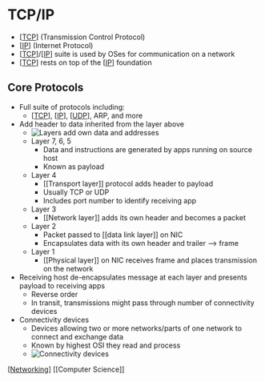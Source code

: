 # TCP/IP

- [[TCP]] (Transmission Control Protocol)
- [[IP]] (Internet Protocol)
- [[TCP]]/[[IP]] suite is used by OSes for communication on a network
- [[TCP]] rests on top of the [[IP]] foundation

## Core Protocols

- Full suite of protocols including:
  - [[TCP]], [[IP]], [[UDP]], ARP, and more
- Add header to data inherited from the layer above
  - ![Layers add own data and addresses](/assets/second-brain/2020-09-29-17-08-15.png)
  - Layer 7, 6, 5
    - Data and instructions are generated by apps running on source host
    - Known as payload
  - Layer 4
    - [[Transport layer]] protocol adds header to payload
    - Usually TCP or UDP
    - Includes port number to identify receiving app
  - Layer 3
    - [[Network layer]] adds its own header and becomes a packet
  - Layer 2
    - Packet passed to [[data link layer]] on NIC
    - Encapsulates data with its own header and trailer --> frame
  - Layer 1
    - [[Physical layer]] on NIC receives frame and places transmission on the network
- Receiving host de-encapsulates message at each layer and presents payload to receiving apps
  - Reverse order
  - In transit, transmissions might pass through number of connectivity devices
- Connectivity devices
  - Devices allowing two or more networks/parts of one network to connect and exchange data
  - Known by highest OSI they read and process
  - ![Connectivity devices](/assets/second-brain/2020-09-29-17-12-35.png)

[[Networking]] [[Computer Science]]

[//begin]: # "Autogenerated link references for markdown compatibility"
[tcp]: tcp "TCP (Transmission Control Protocol)"
[ip]: ip "IP (Internet Protocol)"
[udp]: udp "UDP (User Datagram Protocol)"
[transport-layer]: transport-layer "Transport Layer (Layer 4)"
[network-layer]: network-layer "Network Layer (Layer 3)"
[data-link-layer]: data-link-layer "Data Link Layer (Layer 2)"
[physical-layer]: physical-layer "Physical Layer (Layer 1)"
[networking]: networking "Networking"
[computer-science]: computer-science "Computer Science"
[//end]: # "Autogenerated link references"